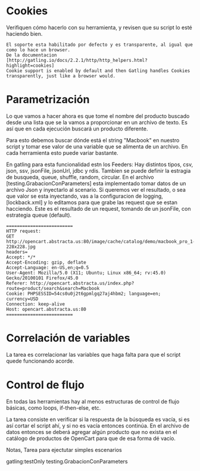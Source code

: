 # Cookies

Verifiquen cómo hacerlo con su herramienta, y revisen que su script lo esté haciendo bien.

    El soporte esta habilitado por defecto y es transparente, al igual que como lo hace un browser.
    De la documentacion [http://gatling.io/docs/2.2.1/http/http_helpers.html?highlight=cookies]
    Cookie support is enabled by default and then Gatling handles Cookies transparently, just like a browser would.    

# Parametrización

Lo que vamos a hacer ahora es que tome el nombre del producto buscado desde una lista que se la vamos a proporcionar en un archivo de texto. Es así que en cada ejecución buscará un producto diferente. 

Para esto debemos buscar dónde está el string "Macbook" en nuestro script y tomar ese valor de una variable que se alimenta de un archivo. En cada herramienta esto puede variar bastante.


En gatling para esta funcionalidad estn los Feeders:
Hay distintos tipos, csv, json, ssv, jsonFile, jsonUrl, jdbc y rdis.
Tambien se puede definir la estragia de busqueda, queue, shuffle, random, circular.
En el archivo [testing.GrabacionConParameters] esta implementado tomar datos de un archivo Json y inyectarlo al scenario.
Si queremos ver el resultado, o sea que valor se esta inyectando, vas a la configuracion de logging, [lockback.xml] y lo editamos para que grabe las request que se estan hacciendo.
Este es el resultado de un request, tomando de un jsonFile, con estrategia queue (default).

    =========================
    HTTP request:
    GET http://opencart.abstracta.us:80/image/cache/catalog/demo/macbook_pro_1-228x228.jpg
    headers=
    Accept: */*
    Accept-Encoding: gzip, deflate
    Accept-Language: en-US,en;q=0.5
    User-Agent: Mozilla/5.0 (X11; Ubuntu; Linux x86_64; rv:45.0) Gecko/20100101 Firefox/45.0
    Referer: http://opencart.abstracta.us/index.php?route=product/search&search=Macbook
    Cookie: PHPSESSID=54cs0u0j2t6gpmlgq27aj4hbm2; language=en; currency=USD
    Connection: keep-alive
    Host: opencart.abstracta.us:80
    =========================


# Correlación de variables

La tarea es correlacionar las variables que haga falta para que el script quede funcionando acorde.

# Control de flujo

En todas las herramientas hay al menos estructuras de control de flujo básicas, como loops, if-then-else, etc. 

La tarea consiste en verificar si la respuesta de la búsqueda es vacía, si es así cortar el script ahí, y si no es vacía entonces continúa. En el archivo de datos entonces se deberá agregar algún producto que no exista en el catálogo de productos de OpenCart para que de esa forma dé vacío.


Notas, 
Tarea para ejectutar simples escenarios

gatling:testOnly testing.GrabacionConParameters